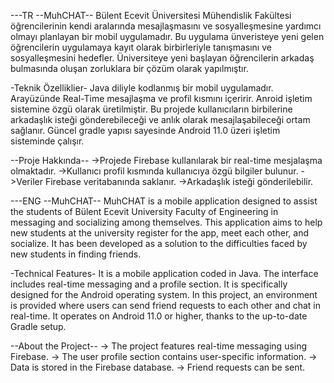 ---TR
--MuhCHAT--
Bülent Ecevit Üniversitesi Mühendislik Fakültesi öğrencilerinin kendi aralarında mesajlaşmasını ve sosyalleşmesine yardımcı olmayı planlayan bir mobil uygulamadır. 
Bu uygulama ünveristeye yeni gelen öğrencilerin uygulamaya kayıt olarak birbirleriyle tanışmasını ve sosyalleşmesini hedefler.
Üniversiteye yeni başlayan öğrencilerin arkadaş bulmasında oluşan zorluklara bir çözüm olarak yapılmıştır.

-Teknik Özelliklier-
Java diliyle kodlanmış bir mobil uygulamadır. Arayüzünde Real-Time mesajlaşma ve profil kısmını içeririr. 
Anroid işletim sistemine özgü olarak üretilmiştir.
Bu projede kullanıcıların birbilerine arkadaşlık isteği gönderebileceği ve anlık olarak mesajlaşabileceği ortam sağlanır.
Güncel gradle yapısı sayesinde Android 11.0 üzeri işletim sisteminde çalışır.

--Proje Hakkında--
->Projede Firebase kullanılarak bir real-time mesjalaşma olmaktadır.
->Kullanıcı profil kısmında kullanıcıya özgü bilgiler bulunur.
->Veriler Firebase veritabanında saklanır.
->Arkadaşlık isteği gönderilebilir.

---ENG
--MuhCHAT--
MuhCHAT is a mobile application designed to assist the students of Bülent Ecevit University Faculty of Engineering in messaging and socializing among themselves.
This application aims to help new students at the university register for the app, meet each other, and socialize.
It has been developed as a solution to the difficulties faced by new students in finding friends.

-Technical Features-
It is a mobile application coded in Java. The interface includes real-time messaging and a profile section.
It is specifically designed for the Android operating system.
In this project, an environment is provided where users can send friend requests to each other and chat in real-time.
It operates on Android 11.0 or higher, thanks to the up-to-date Gradle setup.

--About the Project--
-> The project features real-time messaging using Firebase.
-> The user profile section contains user-specific information.
-> Data is stored in the Firebase database.
-> Friend requests can be sent.
